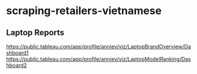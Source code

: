 # scraping-retailers-vietnamese

## Laptop Reports
https://public.tableau.com/app/profile/anniev/viz/LaptopBrandOverview/Dashboard1
https://public.tableau.com/app/profile/anniev/viz/LaptopModelRanking/Dashboard2
